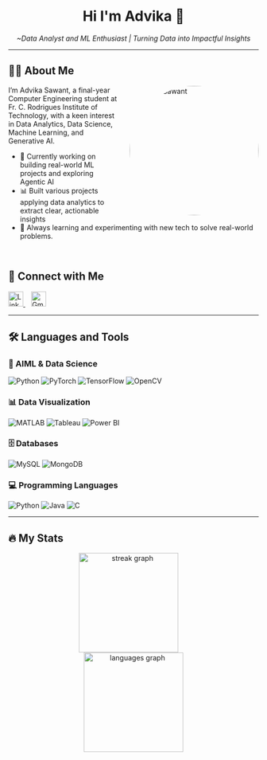

<h1 align="center">Hi I'm Advika 🙌</h1>

<p align="center">
  <em>~Data Analyst and  ML Enthusiast | Turning Data into Impactful Insights</em>
</p>




---

## 👩‍💻 About Me

<img src="https://media.tenor.com/IQ6Z-aPhr1wAAAAM/date-everywhere-data.gif" 
alt="Advika Sawant" align="right" width="260" style="margin-left: 20px; margin-bottom: 10px; border-radius: 50%;" />


 I’m Advika Sawant, a final-year Computer Engineering student at Fr. C. Rodrigues Institute of Technology, with a keen interest in Data Analytics, Data Science, Machine Learning, and Generative AI.

- 🔭 Currently working on building real-world ML projects and exploring Agentic AI  
- 📊 Built various projects applying data analytics to extract clear, actionable insights  
- 🌱 Always learning and experimenting with new tech to solve real-world problems.
 <br>
 
 ## 🔗 Connect with Me


<a href="https://www.linkedin.com/in/advika-sawant-3354b0300/">
  <img src="https://img.shields.io/static/v1?message=LinkedIn&logo=linkedin&label=&color=0077B5&logoColor=white&labelColor=&style=for-the-badge" height="30" alt="LinkedIn logo" />
</a>
&nbsp&nbsp
<a href="mailto:advika90.sawant@gmail.com">
  <img src="https://img.shields.io/static/v1?message=Gmail&logo=gmail&label=&color=D14836&logoColor=white&labelColor=&style=for-the-badge" height="30" alt="Gmail logo" />
</a>


---





## 🛠 Languages and Tools

### 🧠 AIML & Data Science
<p align="left">
  <img src="https://img.shields.io/badge/Python-3776AB?style=for-the-badge&logo=python&logoColor=white" alt="Python"/>
  <img src="https://img.shields.io/badge/PyTorch-EE4C2C?style=for-the-badge&logo=pytorch&logoColor=white" alt="PyTorch"/>
  <img src="https://img.shields.io/badge/TensorFlow-FF6F00?style=for-the-badge&logo=tensorflow&logoColor=white" alt="TensorFlow"/>
  <img src="https://img.shields.io/badge/OpenCV-5C3EE8?style=for-the-badge&logo=opencv&logoColor=white" alt="OpenCV"/>
</p>

### 📊 Data Visualization
<p align="left">
  <img src="https://img.shields.io/badge/MATLAB-0076A8?style=for-the-badge&logo=Mathworks&logoColor=white" alt="MATLAB"/>
  <img src="https://img.shields.io/badge/Tableau-E97627?style=for-the-badge&logo=tableau&logoColor=white" alt="Tableau"/>
  <img src="https://img.shields.io/badge/Power%20BI-F2C811?style=for-the-badge&logo=powerbi&logoColor=black" alt="Power BI"/>

</p>

### 🗄️ Databases
<p align="left">
  <img src="https://img.shields.io/badge/MySQL-4479A1?style=for-the-badge&logo=mysql&logoColor=white" alt="MySQL"/>
  <img src="https://img.shields.io/badge/MongoDB-47A248?style=for-the-badge&logo=mongodb&logoColor=white" alt="MongoDB"/>
</p>

### 💻 Programming Languages
<p align="left">
  <img src="https://img.shields.io/badge/Python-3776AB?style=for-the-badge&logo=python&logoColor=white" alt="Python"/>
  <img src="https://img.shields.io/badge/Java-007396?style=for-the-badge&logo=java&logoColor=white" alt="Java"/>
  <img src="https://img.shields.io/badge/C-00599C?style=for-the-badge&logo=c&logoColor=white" alt="C"/>
</p>



---


## 🔥 My Stats


<p align="center">
  <img src="https://streak-stats.demolab.com/?user=Advika0909&locale=en&mode=daily&theme=dark&hide_border=false&border_radius=5&order=3" height="200" alt="streak graph" style="display:inline-block; margin-right: 20px;" />
  
<br>
  <img src="https://github-readme-stats.vercel.app/api/top-langs?username=Advika0909&locale=en&hide_title=false&layout=compact&card_width=320&langs_count=5&theme=dracula&hide_border=false" height="200" alt="languages graph" style="display:inline-block;" />
</p>


